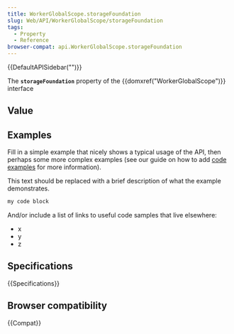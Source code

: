 ```yaml
---
title: WorkerGlobalScope.storageFoundation
slug: Web/API/WorkerGlobalScope/storageFoundation
tags:
  - Property
  - Reference
browser-compat: api.WorkerGlobalScope.storageFoundation
---
```

{{DefaultAPISidebar("")}}

The **`storageFoundation`** property of the {{domxref("WorkerGlobalScope")}} interface 

## Value



## Examples

Fill in a simple example that nicely shows a typical usage of the API, then perhaps some more complex examples (see our guide on how to add [code examples](/en-US/docs/MDN/Contribute/Structures/Code_examples) for more information).

This text should be replaced with a brief description of what the example demonstrates.

```js
my code block
```

And/or include a list of links to useful code samples that live elsewhere:

*   x
*   y
*   z

## Specifications

{{Specifications}}

## Browser compatibility

{{Compat}}


